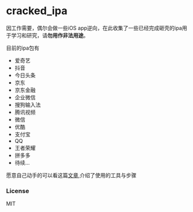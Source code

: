 # cracked_ipa
因工作需要，偶尔会做一些iOS app逆向，在此收集了一些已经完成砸壳的ipa用于学习和研究，请**勿用作非法用途**。

目前的ipa包有

* 爱奇艺
* 抖音
* 今日头条
* 京东
* 京东金融
* 企业微信
* 搜狗输入法
* 腾讯视频
* 微信
* 优酷
* 支付宝
* QQ
* 王者荣耀
* 拼多多
* 待续...

愿意自己动手的可以看这篇[文章](https://firemperor.com/topics/ios-jailbreak-shellcrack-resignature.html),介绍了使用的工具与步骤

### License

MIT